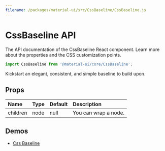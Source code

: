 ```yaml
---
filename: /packages/material-ui/src/CssBaseline/CssBaseline.js
---
```


<!--- This documentation is automatically generated, do not try to edit it. -->

# CssBaseline API

<p class="description">The API documentation of the CssBaseline React component. Learn more about the properties and the CSS customization points.</p>

```js
import CssBaseline from '@material-ui/core/CssBaseline';
```

Kickstart an elegant, consistent, and simple baseline to build upon.

## Props

| Name | Type | Default | Description |
|:-----|:-----|:--------|:------------|
| <span class="prop-name">children</span> | <span class="prop-type">node</span> | <span class="prop-default">null</span> | You can wrap a node. |


## Demos

- [Css Baseline](/style/css-baseline/)

